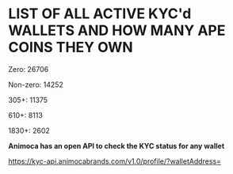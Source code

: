 # LIST OF ALL ACTIVE KYC'd WALLETS AND HOW MANY APE COINS THEY OWN

Zero: 26706

Non-zero: 14252

305+: 11375

610+: 8113

1830+: 2602

**Animoca has an open API to check the KYC status for any wallet**

https://kyc-api.animocabrands.com/v1.0/profile/?walletAddress=